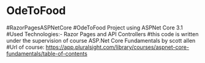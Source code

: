 # OdeToFood
#RazorPagesASPNetCore
#OdeToFood Project using ASPNet Core 3.1
#Used Technologies:- Razor Pages and API Controllers
#this code is written under the supervision of course ASP.Net Core Fundamentals by scott allen
#Url of course: https://app.pluralsight.com/library/courses/aspnet-core-fundamentals/table-of-contents
